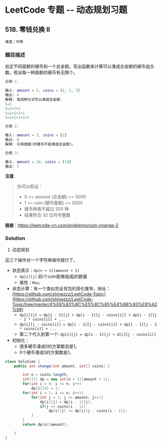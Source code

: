 # LeetCode 专题 -- 动态规划习题

## 518. 零钱兑换 II

`难度：中等`

### 题目描述

给定不同面额的硬币和一个总金额。写出函数来计算可以凑成总金额的硬币组合数。假设每一种面额的硬币有无限个。

```matlab
示例 1:

输入: amount = 5, coins = [1, 2, 5]
输出: 4
解释: 有四种方式可以凑成总金额:
5=5
5=2+2+1
5=2+1+1+1
5=1+1+1+1+1

示例 2:

输入: amount = 3, coins = [2]
输出: 0
解释: 只用面额2的硬币不能凑成总金额3。

示例 3:

输入: amount = 10, coins = [10]
输出: 1
```

**注意**:

> 你可以假设：
>
> - 0 <= amount (总金额) <= 5000
> - 1 <= coin (硬币面额) <= 5000
> - 硬币种类不超过 500 种
> - 结果符合 32 位符号整数

**链接**：<https://leetcode-cn.com/problems/coin-change-2>

### Solution

1. 动态规划

这三个操作对一个字符串操作就行了。

- 状态表示：`dp[n + 1][amount + 1]`
  - `dp[i][j]` 前i个coin能够组成j的数量
  - 属性：`Max`;
- 状态计算：有一个类似完全背包的简化推导，地址：[https://github.com/shinezzz/LeetCode-Topic](https://github.com/shinezzz/LeetCode-Topic/tree/master/4%E8%83%8C%E5%8C%85%E4%B8%93%E9%A2%98)
  - `dp[i][j] = dp[i - 1][j] + dp[i - 1][j - coins[i]] + dp[i - 1][j - 2 * coins[i]] + ...`
  - `dp[i][j - coins[i]] = dp[i - 1][j - coins[i]] + dp[i - 1][j - 2 * coins[i]] + ...`
  - 第二个代入到第一个: `dp[i][j] = dp[i - 1][j] + d[i][j - coins[i]]`
- 初始化：
  - 很多硬币凑成0的方案数目是1。
  - 0个硬币凑成0的方案数是1。

```java
class Solution {
    public int change(int amount, int[] coins) {

        int n = coins.length;
        int[][] dp = new int[n + 1][amount + 1];
        for(int i = 0; i <= n; i++)
            dp[i][0] = 1;
        for(int i = 1; i <= n; i++){
            for(int j = 1; j <= amount; j++){
                dp[i][j] = dp[i - 1][j];
                if(j >= coins[i - 1])
                    dp[i][j] += dp[i][j - coins[i - 1]];
            }
        }
        return dp[n][amount];

    }
}
```
